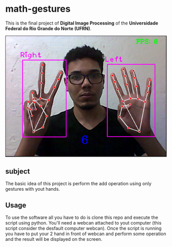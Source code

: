 # math-gestures
This is the final project of **Digital Image Processing** of the **Universidade Federal do Rio Grande do Norte (UFRN)**.

![Img](screenshots/example.png)

## subject
The basic idea of this project is perform the add operation using only gestures with yout hands.

## Usage
To use the software all you have to do is clone this repo and execute the script using python. You'll need a webcan attached to yout computer (this script consider the desfault computer webcan). Once the script is running you have to put your 2 hand in front of webcan and perform some operation and the result will be displayed on the screen.

